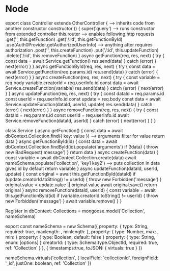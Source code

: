 # Node

<!-- SECTION Controller -->
  export class Controller extends OtherController { --> inherits code from another constructor
    constructor () {
      super('query') --> runs constructor from extended controller
      this.router --> enables following http requests
        .get('', this.getFunction)
        .get('/:id', this.getFunctionById)
        .use(Auth0Provider.getAuthorizedUserInfo) --> anything after requires authorization
        .post('', this.createFunction)
        .put('/:id', this.updateFunction)
        .delete('/:id', this.removeFunction)
    }
    async getFunction(req, res, next) {
      try {
        const data = await Service.getFunction()
        res.send(data)
      } catch (error) {
        next(error)
      }
    }
    async getFunctionById(req, res, next) {
      try {
        const data = await Service.getFunction(req.params.id)
        res.send(data)
      } catch (error) {
        next(error)
      }
    }
    async createFunction(req, res, next) {
      try {
        const variable = req.body
        variable.creatorId = req.userInfo.id
        const data = await Service.createFunction(variable)
        res.send(data)
      } catch (error) {
        next(error)
      }
    }
    async updateFunction(req, res, next) {
      try {
        const dataId = req.params.id
        const userId = req.userInfo.id
        const update = req.body
        const data = await Service.updateFunction(dataId, userId, update)
        res.send(data)
      } catch (error) {
        next(error)
      }
    }
    async removeFunction(req, res, next) {
      try {
        const dataId = req.params.id
        const userId = req.userInfo.id
        await Service.removeFunction(dataId, userId)
      } catch (error) {
        next(error)
      }
    }
  }

<!-- SECTION Service -->
  class Service {
    async getFunction() {
      const data = await dbContext.Collection.find({ key: value }) --> arguments filter for value
      return data
    }
    async getFunctionById(id) {
      const data = await dbContext.Collection.findById(id).populate('arguments')
      if (!data) {
        throw new BadRequest('message')
      }
      return data
    }
    async createFunction(data) {
      const variable = await dbContext.Collection.create(data)
      await nameSchema.populate('collection', 'key1 key2') --> puts collection in data gives id by default
      return variable
    }
    async updateFunction(dataId, userId, update) {
      const original = await this.getFunctionById(dataId)
      if (update.creatorId.toString() != userId) {
        throw new Forbidden('message')
      }
      original.value = update.value || original.value
      await original.save()
      return original
    }
    async removeFunction(dataId, userId) {
      const variable = await this.getFunctionById(id)
      if (variable.creatorId.toString() != userId) {
        throw new Forbidden('message')
      }
      await variable.remove()
    }
  }

<!-- SECTION Database -->
  Register in dbContext:
    Collections = mongoose.model('Collection', nameSchema)

<!-- SECTION Model -->
  export const nameSchema = new Schema({
    property: { type: String, required: true, maxlength: , minlength: },
    property: { type: Number, max: , min: }
    property: { type: Boolean, default: false }
    property: { type: String, enum: [options] }
    creatorId: { type: Schema.type.ObjectId, required: true, ref: 'Collection' }
  }, { timestamps:true, toJSON: { virtuals: true } })

  nameSchema.virtuals('collection', {
    localField: 'collectionId',
    foreignField: '_id',
    justOne: boolean,
    ref: 'Collection'
  })
